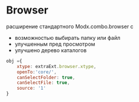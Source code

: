 # Browser
расширение стандартного Modx.combo.browser c
 - возможностью выбирать папку или файл
 - улучшенным пред просмотром
 - улучшено дерево каталогов
```js
obj ={
    xtype: extraExt.browser.xtype,
    openTo:'core/',
    canSelectFolder: true,
    canSelectFile: true,
    source: '1'
}
```